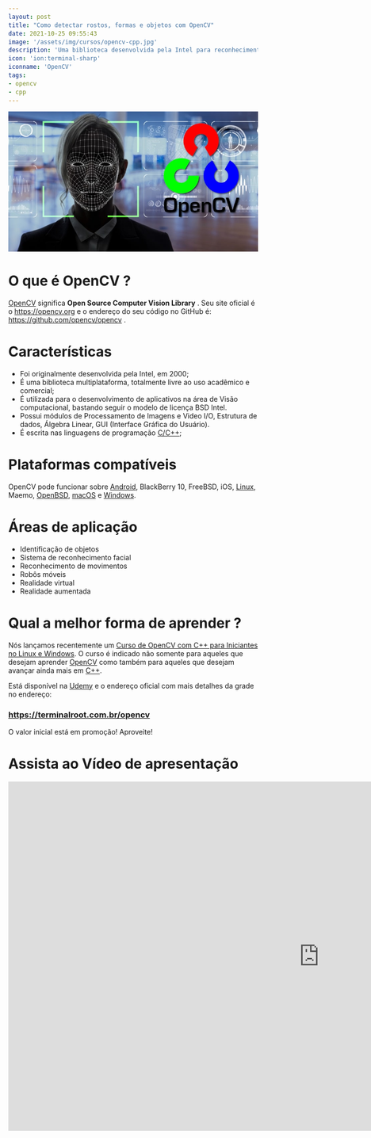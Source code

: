```yaml
---
layout: post
title: "Como detectar rostos, formas e objetos com OpenCV"
date: 2021-10-25 09:55:43
image: '/assets/img/cursos/opencv-cpp.jpg'
description: 'Uma biblioteca desenvolvida pela Intel para reconhecimento de padrões em imagens e vídeos.'
icon: 'ion:terminal-sharp'
iconname: 'OpenCV'
tags:
- opencv
- cpp
---
```


![Como detectar rostos, formas e objetos com OpenCV](/assets/img/cursos/opencv-cpp.jpg)

# O que é OpenCV ?
[OpenCV](https://terminalroot.com.br/opencv) significa **Open Source Computer Vision Library** . Seu site oficial é o <https://opencv.org> e o endereço do seu código no GitHub é: <https://github.com/opencv/opencv> .

# Características
+ Foi originalmente desenvolvida pela Intel, em 2000;
+ É uma biblioteca multiplataforma, totalmente livre ao uso acadêmico e comercial;
+ É utilizada para o desenvolvimento de aplicativos na área de Visão computacional, bastando seguir o modelo de licença BSD Intel.
+ Possui módulos de Processamento de Imagens e Video I/O, Estrutura de dados, Álgebra Linear, GUI (Interface Gráfica do Usuário).
+ É escrita nas linguagens de programação [C/C++](https://terminalroot.com.br/cpp);

# Plataformas compatíveis
OpenCV pode funcionar sobre [Android](https://terminalroot.com.br/tags#android), BlackBerry 10, FreeBSD, iOS, [Linux](https://terminalroot.com.br/linux), Maemo, [OpenBSD](https://terminalroot.com.br/tags#openbsd), [macOS](https://terminalroot.com.br/tags#macos) e [Windows](https://terminalroot.com.br/tags#windows).

# Áreas de aplicação
+ Identificação de objetos
+ Sistema de reconhecimento facial
+ Reconhecimento de movimentos
+ Robôs móveis
+ Realidade virtual
+ Realidade aumentada

# Qual a melhor forma de aprender ?
Nós lançamos recentemente um [Curso de OpenCV com C++ para Iniciantes no Linux e Windows](https://terminalroot.com.br/opencv). O curso é indicado não somente para aqueles que desejam aprender [OpenCV](https://terminalroot.com.br/opencv) como também para aqueles que desejam avançar ainda mais em [C++](https://terminalroot.com.br/cpp).

Está disponível na [Udemy](https://bit.ly/OpenCVplus) e o endereço oficial com mais detalhes da grade no endereço:
### <https://terminalroot.com.br/opencv>

O valor inicial está em promoção! Aproveite!

# Assista ao Vídeo de apresentação

<iframe width="1253" height="705" src="https://www.youtube.com/embed/EuCOEK7PMCg" title="YouTube video player" frameborder="0" allow="accelerometer; autoplay; clipboard-write; encrypted-media; gyroscope; picture-in-picture" allowfullscreen></iframe> 


